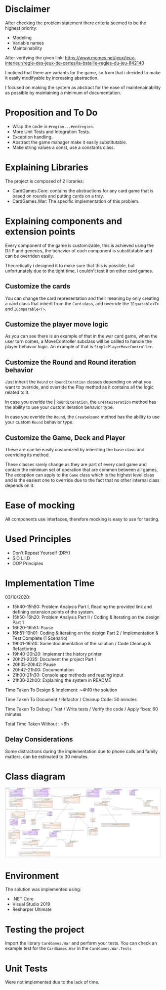 # Disclaimer
After checking the problem statement there criteria seemed to be the highest priority:

* Modeling
* Variable names
* Maintainability

After verifying the given link: https://www.momes.net/jeux/jeux-interieur/regle-des-jeux-de-cartes/la-bataille-regles-du-jeu-842140

I noticed that there are variants for the game, so from that i decided to make it easily modifyable by increasing abstraction.

I focused on making the system as abstract for the ease of maintenainability as possible by maintaining a minimum of documentation.

# Proposition and To Do
* Wrap the code in ``#region...#endregion``.
* More Unit Tests and Integration Tests.
* Exception handling.
* Abstract the game manager make it easily substitutable.
* Make string values a const, use a constants class.


# Explaining Libraries
The project is composed of 2 libraries:
* CardGames.Core: contains the abstractions for any card game that is based on rounds and putting cards on a tray.
* CardGames.War: The specific implementation of this problem.

# Explaining components and extension points
Every component of the game is customizable, this is achieved using the D.I.P and generics, the behavior of each component
is substitutable and can be overriden easily.

Theoretically i designed it to make sure that this is possible, but unfortunately due to the tight time, i couldn't test it on other card games.

## Customize the cards
You can change the card representation and their meaning by only creating a card class that inherit from the ``Card`` class, and override the ``IEquatable<T>`` and ``IComparable<T>``.

## Customize the player move logic
As you can see there is an example of that in the war card game, when the user turn comes, a MoveController subclass will be callled to handle the player behavior logic.
An example of that is ``SimplePlayerMoveController``.

## Customize the Round and Round iteration behavior
Just inherit the ``Round`` or ``RoundIteration`` classes depending on what you want to override, and override the Play method as it contains all the logic related to it.

In case you overide the | ``RoundIteration``, the ``CreateIteration`` method has the ability to use your custom iteration behavior type.

In case you overide the ``Round``, the ``CreateRound`` method has the ability to use your custom ``Round`` behavior type.

## Customize the Game, Deck and Player
These are can be easily customized by inheriting the base class and overriding its method.

These classes rarely change as they are part of every card game and contain the minimum set of operation that are common between all games, The exception can apply to the ``Game`` class which is the highest level class and is the easiest one to override due to the fact that no other internal class depends on it.

# Ease of mocking
All components use interfaces, therefore mocking is easy to use for testing.

# Used Principles
* Don't Repeat Yourself (DRY)
* S.O.L.I.D
* OOP Principles

# Implementation Time
03/10/2020: 

* 15h40-15h50: Problem Analysis Part I, Reading the provided link and defining extension points of the system.
* 15h50-16h20: Problem Analysis Part II  / Coding & Iterating on the design Part 1
* 16h20-16h51: Pause
* 16h51-19h01: Coding & Iterating on the design Part 2 / Implementation & Test Complete (1 Scenario)
* 19h01-19h10: Some documentation of the solution / Code Cleanup & Refactoring
* 19h40-20h20: Implement the history printer
* 20h21-2035: Document the project Part I
* 20h35-20h42: Pause
* 20h42-21h00: Documentation
* 21h00-21h30: Console app methods and reading input
* 21h30-22h00: Explaining the system in README

Time Taken To Design & Implement: ~4h10 the solution

Time Taken To Document / Refactor / Cleanup Code: 50 minutes

Time Taken To Debug / Test / Write tests / Verify the code / Apply fixes: 60 minutes

Total Time Taken Without : ~6h

## Delay Considerations
Some distractions during the implementation due to phone calls and family matters, can be estimated to 30 minutes.

# Class diagram
![The global class diagram](Class.png "Class diagram")

# Environment 
The solution was implemented using:

* .NET Core
* Visual Studio 2019
* Resharper Ultimate

# Testing the project
Import the library ``CardGames.War`` and perform your tests. You can check an example test for the ``CardGames.War`` in the ``CardGames.War.Tests``

# Unit Tests
Were not implemented due to the lack of time.


